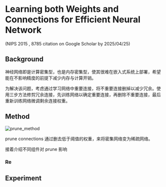 # Learning both Weights and Connections for Efficient Neural Network

(NIPS 2015 , 8785 citation on Google Scholar by 2025/04/25)

## Background

神经网络即是计算密集型，也是内存密集型，使其很难在嵌入式系统上部署，希望能在不影响精度的前提下减少内存与计算开销。

为解决该问题，考虑通过学习网络中重要连接，将不重要连接删掉以减少冗余。使用三步方法修剪冗余连接，先训练网络以确定重要连接，再删除不重要连接，最后重新训练网络微调剩余连接权重。

## Method

![prune_method](./pictures/prune_method.png)

prune connections 通过删去低于阈值的权重，来将密集网络变为稀疏网络。

接着介绍不同组件对 prune 影响

### Re


## Experiment





